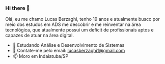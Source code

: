 ### Hi there 👋
Olá, eu me chamo Lucas Berzaghi, tenho 19 anos e atualmente busco por meio dos estudos em ADS me descobrir e me reinventar na área tecnológica, que atualmente possui um deficit de profissionais aptos e capazes de atuar na área digital.

- 🌱 Estudando Análise e Desenvolvimento de Sistemas 
- 💬 Contate-me pelo email: lucasberzaghi1@gmail.com
- 📫 Moro em Indaiatuba/SP
